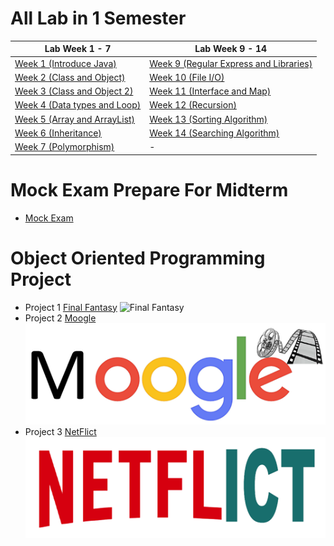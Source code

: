 # All Lab in 1 Semester 

| Lab Week 1 - 7 | Lab Week 9 - 14 |
| --------- | ---------- |
|[Week 1 (Introduce Java)](https://github.com/SunatP/Java/tree/master/Week%201)|[Week 9 (Regular Express and Libraries)](https://github.com/SunatP/Java/tree/master/Week%209)|
|[Week 2 (Class and Object)](https://github.com/SunatP/Java/tree/master/Week%202)|[Week 10 (File I/O)](https://github.com/SunatP/Java/tree/master/Week%2010)|
|[Week 3 (Class and Object 2)](https://github.com/SunatP/Java/tree/master/Week%203)|[Week 11 (Interface and Map)](https://github.com/SunatP/Java/tree/master/Week%2011)|
|[Week 4 (Data types and Loop)](https://github.com/SunatP/Java/tree/master/Week%204)|[Week 12 (Recursion)](https://github.com/SunatP/Java/tree/master/Week%2012)|
|[Week 5 (Array and ArrayList)](https://github.com/SunatP/Java/tree/master/Week%205)|[Week 13 (Sorting Algorithm)](https://github.com/SunatP/Java/tree/master/Week%2013)|
|[Week 6 (Inheritance)](https://github.com/SunatP/Java/tree/master/Week%206)|[Week 14 (Searching Algorithm)](https://github.com/SunatP/Java/tree/master/Week%2014)|
|[Week 7 (Polymorphism)](https://github.com/SunatP/Java/tree/master/Week%207)|    -    |

# Mock Exam Prepare For Midterm

* [Mock Exam](https://github.com/SunatP/Java/tree/master/Mock%20Exam)

# Object Oriented Programming Project

* Project 1 [Final Fantasy](https://github.com/SunatP/Java/tree/master/Project%20FinalFantasy)
![Final Fantasy](http://www.gamemonday.com/wp-content/uploads/2018/02/FINAL-FANTASY-XV-WINDOWS-EDITION-demo-03.jpg)
* Project 2 [Moogle](https://github.com/SunatP/Java/tree/master/Moogle)
![Moogle](picture/moogle.png)
* Project 3 [NetFlict](https://github.com/SunatP/Java/tree/master/NetFlict)
![Moogle](picture/netflict.png)


